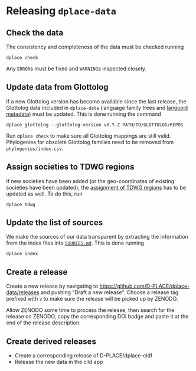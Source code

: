 
# Releasing `dplace-data`

## Check the data

The consistency and completeness of the data must be checked running
```
dplace check
```
Any `ERROR`s must be fixed and `WARNING`s inspected closely.


## Update data from Glottolog

If a new Glottolog version has become available since the last release, the Glottolog
data included in `dplace-data` (language family trees and [languoid metadata](csv/glottolog.csv)) must be updated. This is done running the command
```
dplace glottolog --glottolog-version vX.Y.Z PATH/TO/GLOTTOLOG/REPOS
```

Run `dplace check` to make sure all Glottolog mappings are still valid.
Phylogenies for obsolete Glottolog families need to be removed from
`phylogenies/index.csv`.


## Assign societies to TDWG regions

If new societies have been added (or the geo-coordinates of existing societies have
been updated), the [assignment of TDWG regions](geo/societies_tdwg.json) has to be
updated as well. To do this, run
```
dplace tdwg
```

## Update the list of sources

We make the sources of our data transparent by extracting the information from the
index files into [`SOURCES.md`](SOURCES.md). This is done running
```
dplace index
```


## Create a release

Create a new release by navigating to https://github.com/D-PLACE/dplace-data/releases
and pushing "Draft a new release". Choose a release tag prefixed with `v` to make 
sure the release will be picked up by ZENODO.

Allow ZENODO some time to process the release, then search for the release on
ZENODO, copy the corresponding DOI badge and paste it at the end of the release
description.


## Create derived releases

- Create a corresponding release of D-PLACE/dplace-cldf
- Release the new data in the clld app

